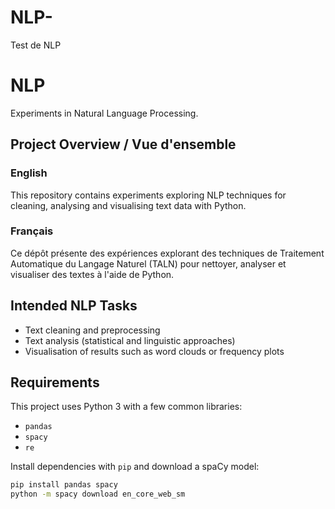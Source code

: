 # NLP-
Test de NLP
# NLP

Experiments in Natural Language Processing.

## Project Overview / Vue d'ensemble

### English

This repository contains experiments exploring NLP techniques for cleaning,
analysing and visualising text data with Python.

### Français

Ce dépôt présente des expériences explorant des techniques de Traitement
Automatique du Langage Naturel (TALN) pour nettoyer, analyser et visualiser des
textes à l'aide de Python.

## Intended NLP Tasks

- Text cleaning and preprocessing
- Text analysis (statistical and linguistic approaches)
- Visualisation of results such as word clouds or frequency plots

## Requirements

This project uses Python 3 with a few common libraries:

- `pandas`
- `spacy`
- `re`

Install dependencies with `pip` and download a spaCy model:

```bash
pip install pandas spacy
python -m spacy download en_core_web_sm

